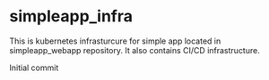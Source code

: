 # simpleapp_infra
This is kubernetes infrasturcure for simple app located in simpleapp_webapp repository. It also contains CI/CD infrastructure.

Initial commit
